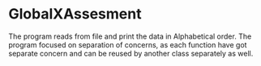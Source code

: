 # GlobalXAssesment
The program reads from file and print the data in Alphabetical order. The program focused on separation of concerns, as each function have got separate concern and can be reused by another class separately as well. 
